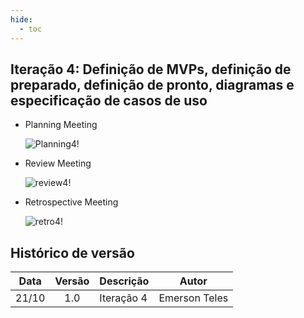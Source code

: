 ```yaml
---
hide:
  - toc
---
```


## Iteração 4: Definição de MVPs, definição de preparado, definição de pronto, diagramas e especificação de casos de uso

- Planning Meeting

  ![Planning4!](assets/iteracoes/planning4.png "Planning4")

- Review Meeting

  ![review4!](assets/iteracoes/review4.png "review4")

- Retrospective Meeting

  ![retro4!](assets/iteracoes/retro4.png "retro4")

## Histórico de versão

| Data  | Versão | Descrição        | Autor |
| :---: | :----: | ---------------- | ----- |
| 21/10 |  1.0   | Iteração 4 | Emerson Teles |